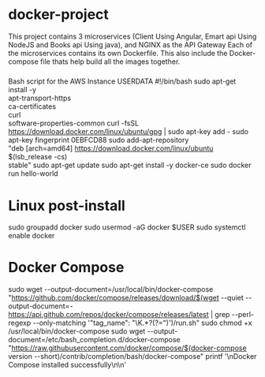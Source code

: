 # docker-project
This project contains 3 microservices (Client Using Angular, Emart api Using NodeJS and Books api Using java), and NGINX as the API Gateway
Each of the microservices contains its own Dockerfile. 
This also include the Docker-compose file thats help build all the images together.

#####
Bash script for the AWS Instance USERDATA 
#!/bin/bash
sudo apt-get install -y \
    apt-transport-https \
    ca-certificates \
    curl \
    software-properties-common
curl -fsSL https://download.docker.com/linux/ubuntu/gpg | sudo apt-key add -
sudo apt-key fingerprint 0EBFCD88
sudo add-apt-repository \
   "deb [arch=amd64] https://download.docker.com/linux/ubuntu \
   $(lsb_release -cs) \
   stable"
sudo apt-get update
sudo apt-get install -y docker-ce
sudo docker run hello-world
# Linux post-install
sudo groupadd docker
sudo usermod -aG docker $USER
sudo systemctl enable docker

# Docker Compose
sudo wget --output-document=/usr/local/bin/docker-compose "https://github.com/docker/compose/releases/download/$(wget --quiet --output-document=- https://api.github.com/repos/docker/compose/releases/latest | grep --perl-regexp --only-matching '"tag_name": "\K.*?(?=")')/run.sh"
sudo chmod +x /usr/local/bin/docker-compose
sudo wget --output-document=/etc/bash_completion.d/docker-compose "https://raw.githubusercontent.com/docker/compose/$(docker-compose version --short)/contrib/completion/bash/docker-compose"
printf '\nDocker Compose installed successfully\n\n'

